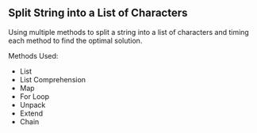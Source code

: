 ## Split String into a List of Characters

Using multiple methods to split a string into a list of characters and timing each method to find the optimal solution.

Methods Used:
- List
- List Comprehension
- Map
- For Loop
- Unpack
- Extend
- Chain
